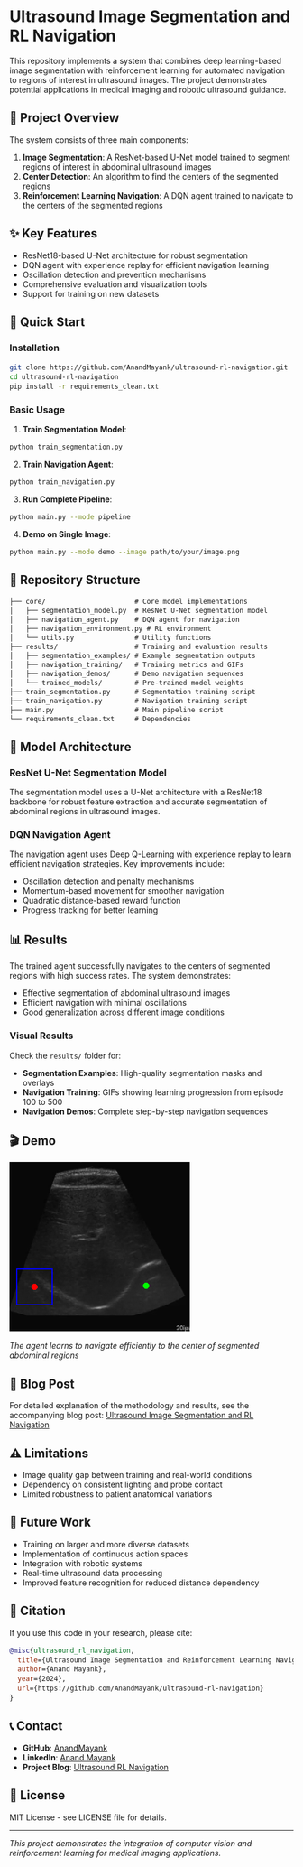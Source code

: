 # Ultrasound Image Segmentation and RL Navigation

This repository implements a system that combines deep learning-based image segmentation with reinforcement learning for automated navigation to regions of interest in ultrasound images. The project demonstrates potential applications in medical imaging and robotic ultrasound guidance.

## 🎯 Project Overview

The system consists of three main components:

1. **Image Segmentation**: A ResNet-based U-Net model trained to segment regions of interest in abdominal ultrasound images
2. **Center Detection**: An algorithm to find the centers of the segmented regions  
3. **Reinforcement Learning Navigation**: A DQN agent trained to navigate to the centers of the segmented regions

## ✨ Key Features

- ResNet18-based U-Net architecture for robust segmentation
- DQN agent with experience replay for efficient navigation learning
- Oscillation detection and prevention mechanisms
- Comprehensive evaluation and visualization tools
- Support for training on new datasets

## 🚀 Quick Start

### Installation

```bash
git clone https://github.com/AnandMayank/ultrasound-rl-navigation.git
cd ultrasound-rl-navigation
pip install -r requirements_clean.txt
```

### Basic Usage

1. **Train Segmentation Model**:
```bash
python train_segmentation.py
```

2. **Train Navigation Agent**:
```bash
python train_navigation.py
```

3. **Run Complete Pipeline**:
```bash
python main.py --mode pipeline
```

4. **Demo on Single Image**:
```bash
python main.py --mode demo --image path/to/your/image.png
```

## 📁 Repository Structure

```
├── core/                      # Core model implementations
│   ├── segmentation_model.py  # ResNet U-Net segmentation model
│   ├── navigation_agent.py    # DQN agent for navigation
│   ├── navigation_environment.py # RL environment
│   └── utils.py               # Utility functions
├── results/                   # Training and evaluation results
│   ├── segmentation_examples/ # Example segmentation outputs
│   ├── navigation_training/   # Training metrics and GIFs
│   ├── navigation_demos/      # Demo navigation sequences
│   └── trained_models/        # Pre-trained model weights
├── train_segmentation.py      # Segmentation training script
├── train_navigation.py        # Navigation training script
├── main.py                    # Main pipeline script
└── requirements_clean.txt     # Dependencies
```

## 🔬 Model Architecture

### ResNet U-Net Segmentation Model

The segmentation model uses a U-Net architecture with a ResNet18 backbone for robust feature extraction and accurate segmentation of abdominal regions in ultrasound images.

### DQN Navigation Agent

The navigation agent uses Deep Q-Learning with experience replay to learn efficient navigation strategies. Key improvements include:

- Oscillation detection and penalty mechanisms
- Momentum-based movement for smoother navigation
- Quadratic distance-based reward function
- Progress tracking for better learning

## 📊 Results

The trained agent successfully navigates to the centers of segmented regions with high success rates. The system demonstrates:

- Effective segmentation of abdominal ultrasound images
- Efficient navigation with minimal oscillations
- Good generalization across different image conditions

### Visual Results

Check the `results/` folder for:
- **Segmentation Examples**: High-quality segmentation masks and overlays
- **Navigation Training**: GIFs showing learning progression from episode 100 to 500
- **Navigation Demos**: Complete step-by-step navigation sequences

## 🎬 Demo

![Navigation Demo](results/navigation_demos/navigation.gif)

*The agent learns to navigate efficiently to the center of segmented abdominal regions*

## 📝 Blog Post

For detailed explanation of the methodology and results, see the accompanying blog post:
[Ultrasound Image Segmentation and RL Navigation](https://anandmayank.github.io/Ultrasound_Image_rl/abdomen_segmentation_rl_blog_post.html)

## ⚠️ Limitations

- Image quality gap between training and real-world conditions
- Dependency on consistent lighting and probe contact
- Limited robustness to patient anatomical variations

## 🔮 Future Work

- Training on larger and more diverse datasets
- Implementation of continuous action spaces
- Integration with robotic systems
- Real-time ultrasound data processing
- Improved feature recognition for reduced distance dependency

## 📄 Citation

If you use this code in your research, please cite:

```bibtex
@misc{ultrasound_rl_navigation,
  title={Ultrasound Image Segmentation and Reinforcement Learning Navigation},
  author={Anand Mayank},
  year={2024},
  url={https://github.com/AnandMayank/ultrasound-rl-navigation}
}
```

## 📞 Contact

- **GitHub**: [AnandMayank](https://github.com/AnandMayank)
- **LinkedIn**: [Anand Mayank](https://www.linkedin.com/in/mayank-anand-48074123)
- **Project Blog**: [Ultrasound RL Navigation](https://anandmayank.github.io/Ultrasound_Image_rl/)

## 📜 License

MIT License - see LICENSE file for details.

---

*This project demonstrates the integration of computer vision and reinforcement learning for medical imaging applications.*

